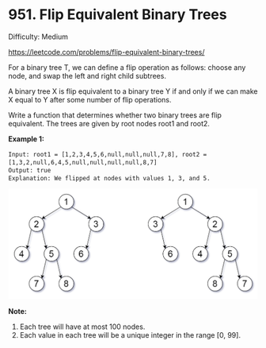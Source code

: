# 951. Flip Equivalent Binary Trees

Difficulty: Medium

https://leetcode.com/problems/flip-equivalent-binary-trees/

For a binary tree T, we can define a flip operation as follows: choose any node, and swap the left and right child subtrees.

A binary tree X is flip equivalent to a binary tree Y if and only if we can make X equal to Y after some number of flip operations.

Write a function that determines whether two binary trees are flip equivalent.  The trees are given by root nodes root1 and root2.

**Example 1:**
```
Input: root1 = [1,2,3,4,5,6,null,null,null,7,8], root2 = [1,3,2,null,6,4,5,null,null,null,null,8,7]
Output: true
Explanation: We flipped at nodes with values 1, 3, and 5.
```
![alt text](tree_ex.png)


**Note:**

1. Each tree will have at most 100 nodes.
2. Each value in each tree will be a unique integer in the range [0, 99].
